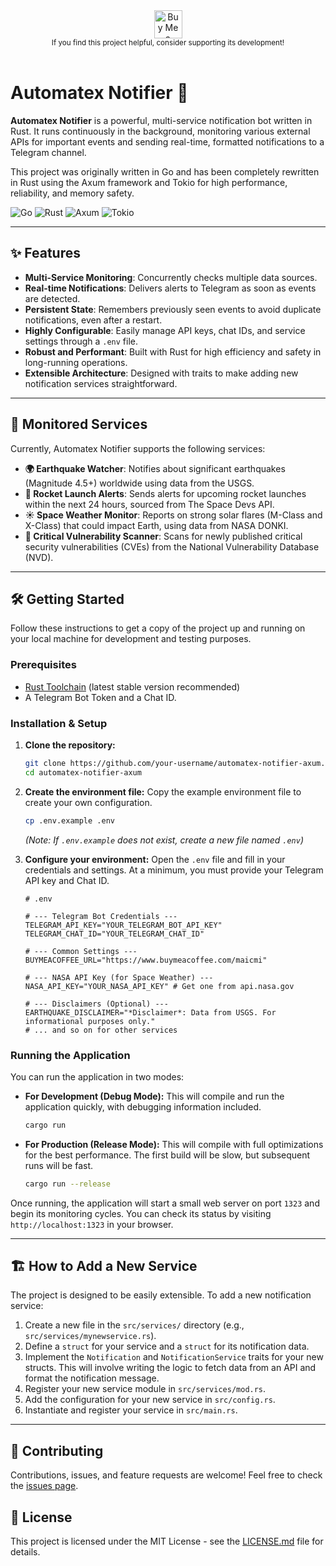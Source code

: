 <div align="center">
  <a href="https://www.buymeacoffee.com/maicmi" target="_blank">
    <img src="https://cdn.buymeacoffee.com/buttons/v2/default-yellow.png" alt="Buy Me a Coffee" height="45">
  </a>
  <br/>
  <small>If you find this project helpful, consider supporting its development!</small>
</div>

<br/>

# Automatex Notifier 🚀

**Automatex Notifier** is a powerful, multi-service notification bot written in Rust. It runs continuously in the background, monitoring various external APIs for important events and sending real-time, formatted notifications to a Telegram channel.

This project was originally written in Go and has been completely rewritten in Rust using the Axum framework and Tokio for high performance, reliability, and memory safety.

![Go](https://img.shields.io/badge/Go-00ADD8?style=for-the-badge&logo=go&logoColor=white)
![Rust](https://img.shields.io/badge/Rust-000000?style=for-the-badge&logo=rust&logoColor=white)
![Axum](https://img.shields.io/badge/Axum-7C3AED?style=for-the-badge)
![Tokio](https://img.shields.io/badge/Tokio-221B38?style=for-the-badge)

---

## ✨ Features

- **Multi-Service Monitoring**: Concurrently checks multiple data sources.
- **Real-time Notifications**: Delivers alerts to Telegram as soon as events are detected.
- **Persistent State**: Remembers previously seen events to avoid duplicate notifications, even after a restart.
- **Highly Configurable**: Easily manage API keys, chat IDs, and service settings through a `.env` file.
- **Robust and Performant**: Built with Rust for high efficiency and safety in long-running operations.
- **Extensible Architecture**: Designed with traits to make adding new notification services straightforward.

---

## 🔔 Monitored Services

Currently, Automatex Notifier supports the following services:

- **🌍 Earthquake Watcher**: Notifies about significant earthquakes (Magnitude 4.5+) worldwide using data from the USGS.
- **🚀 Rocket Launch Alerts**: Sends alerts for upcoming rocket launches within the next 24 hours, sourced from The Space Devs API.
- **☀️ Space Weather Monitor**: Reports on strong solar flares (M-Class and X-Class) that could impact Earth, using data from NASA DONKI.
- **🚨 Critical Vulnerability Scanner**: Scans for newly published critical security vulnerabilities (CVEs) from the National Vulnerability Database (NVD).

---

## 🛠️ Getting Started

Follow these instructions to get a copy of the project up and running on your local machine for development and testing purposes.

### Prerequisites

- [Rust Toolchain](https://www.rust-lang.org/tools/install) (latest stable version recommended)
- A Telegram Bot Token and a Chat ID.

### Installation & Setup

1.  **Clone the repository:**

    ```bash
    git clone https://github.com/your-username/automatex-notifier-axum.git
    cd automatex-notifier-axum
    ```

2.  **Create the environment file:**
    Copy the example environment file to create your own configuration.

    ```bash
    cp .env.example .env
    ```

    _(Note: If `.env.example` does not exist, create a new file named `.env`)_

3.  **Configure your environment:**
    Open the `.env` file and fill in your credentials and settings. At a minimum, you must provide your Telegram API key and Chat ID.

    ```env
    # .env

    # --- Telegram Bot Credentials ---
    TELEGRAM_API_KEY="YOUR_TELEGRAM_BOT_API_KEY"
    TELEGRAM_CHAT_ID="YOUR_TELEGRAM_CHAT_ID"

    # --- Common Settings ---
    BUYMEACOFFEE_URL="https://www.buymeacoffee.com/maicmi"

    # --- NASA API Key (for Space Weather) ---
    NASA_API_KEY="YOUR_NASA_API_KEY" # Get one from api.nasa.gov

    # --- Disclaimers (Optional) ---
    EARTHQUAKE_DISCLAIMER="*Disclaimer*: Data from USGS. For informational purposes only."
    # ... and so on for other services
    ```

### Running the Application

You can run the application in two modes:

- **For Development (Debug Mode):**
  This will compile and run the application quickly, with debugging information included.

  ```bash
  cargo run
  ```

- **For Production (Release Mode):**
  This will compile with full optimizations for the best performance. The first build will be slow, but subsequent runs will be fast.
  ```bash
  cargo run --release
  ```

Once running, the application will start a small web server on port `1323` and begin its monitoring cycles. You can check its status by visiting `http://localhost:1323` in your browser.

---

## 🏗️ How to Add a New Service

The project is designed to be easily extensible. To add a new notification service:

1.  Create a new file in the `src/services/` directory (e.g., `src/services/mynewservice.rs`).
2.  Define a `struct` for your service and a `struct` for its notification data.
3.  Implement the `Notification` and `NotificationService` traits for your new structs. This will involve writing the logic to fetch data from an API and format the notification message.
4.  Register your new service module in `src/services/mod.rs`.
5.  Add the configuration for your new service in `src/config.rs`.
6.  Instantiate and register your service in `src/main.rs`.

---

## 🤝 Contributing

Contributions, issues, and feature requests are welcome! Feel free to check the [issues page](https://github.com/your-username/automatex-notifier-axum/issues).

## 📜 License

This project is licensed under the MIT License - see the [LICENSE.md](LICENSE.md) file for details.

